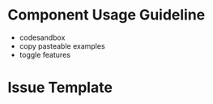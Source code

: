 # Component Usage Guideline

- codesandbox
- copy pasteable examples
- toggle features

# Issue Template
